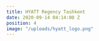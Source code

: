 ```yaml
---
title: HYATT Regency Tashkent
date: 2020-09-14 04:14:00 Z
position: 4
image: "/uploads/hyatt_logo.png"
---
```


